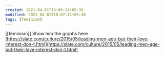 ```yaml
---
created: 2021-04-01T18:06:24+05:30
modified: 2021-04-01T18:07:11+05:30
tags: [feminism]
---
```

[[feminism]]
 Show him the graphs here  [https://slate.com/culture/2015/05/leading-men-age-but-their-love-interest-don-t.html](https://slate.com/culture/2015/05/leading-men-age-but-their-love-interest-don-t.html) 
